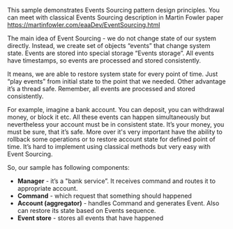 This sample demonstrates Events Sourcing pattern design principles. You can meet with classical Events Sourcing description in Martin Fowler paper https://martinfowler.com/eaaDev/EventSourcing.html

The main idea of Event Sourcing - we do not change state of our system directly. Instead, we create set of objects “events” that change system state.
Events are stored into special storage “Events storage”. All events have timestamps, so events are processed and stored consistently. 

It means, we are able to restore system state for every point of time. Just “play events” from initial state to the point that we needed. Other advantage it’s a thread safe. Remember, all events are processed and stored consistently.

For example, imagine a bank account. You can deposit, you can withdrawal money, or block it etc. All these events can happen simultaneously but nevertheless your account must be in consistent state. It’s your money, you must be sure, that it’s safe. More over it's very important have the ability to rollback some operations or to restore account state for defined point of time.
It’s hard to implement using classical methods but very easy with Event Sourcing.

So, our sample has following components:

* **Manager** - it’s a "bank service”. It receives command and routes it to appropriate account.
* **Command** - which request that something should happened
* **Account (aggregator)** - handles Command and generates Event. Also can restore its state based on Events sequence.
* **Event store** - stores all events that have happened
